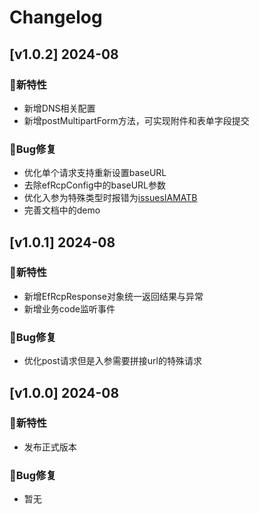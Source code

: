 # Changelog

## [v1.0.2] 2024-08

### 🐣新特性

* 新增DNS相关配置
* 新增postMultipartForm方法，可实现附件和表单字段提交

### 🐞Bug修复

* 优化单个请求支持重新设置baseURL
* 去除efRcpConfig中的baseURL参数
* 优化入参为特殊类型时报错为[issuesIAMATB](https://gitee.com/yunkss/ef-tool/issues/IAMATB)
* 完善文档中的demo

## [v1.0.1] 2024-08

### 🐣新特性

* 新增EfRcpResponse对象统一返回结果与异常
* 新增业务code监听事件

### 🐞Bug修复

* 优化post请求但是入参需要拼接url的特殊请求

## [v1.0.0] 2024-08

### 🐣新特性

* 发布正式版本

### 🐞Bug修复

* 暂无